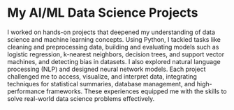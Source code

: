 # My AI/ML Data Science Projects

I worked on hands-on projects that deepened my understanding of data science and machine learning concepts. Using Python, I tackled tasks like cleaning and preprocessing data, building and evaluating models such as logistic regression, k-nearest neighbors, decision trees, and support vector machines, and detecting bias in datasets. I also explored natural language processing (NLP) and designed neural network models. Each project challenged me to access, visualize, and interpret data, integrating techniques for statistical summaries, database management, and high-performance frameworks. These experiences equipped me with the skills to solve real-world data science problems effectively.
